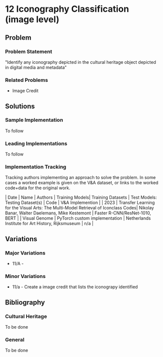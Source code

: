 # 12 Iconography Classification (image level)

## Problem 

### Problem Statement

"Identify any iconography depicted in the cultural heritage object depicted in digital media and metadata"

### Related Problems

  * Image Credit

## Solutions

### Sample Implementation

To follow

### Leading Implementations

To follow

### Implementation Tracking

Tracking authors implementing an approach to solve the problem. In some cases a worked example is
given on the V&A dataset, or links to the worked code+data for the original work.

| Date | Name | Authors | Training Models| Training Datasets | Test Models: Testing Dataset(s) | Code | V&A Implemention | 
| 2023 | Transfer Learning for the Visual Arts: The Multi-Model Retrieval of Iconclass Codes| Nikolay Banar, Walter Daelemans, Mike Kestemont | Faster R-CNN/ResNet-1010, BERT | | Visual Genome | PyTorch custom implementation | Netherlands Institute for Art History, Rijksmuseum | n/a |

## Variations

### Major Variations

  * 11/A -

### Minor Variations

  * 11/a - Create a image credit that lists the iconograpy identified

## Bibliography

### Cultural Heritage

To be done

### General

To be done